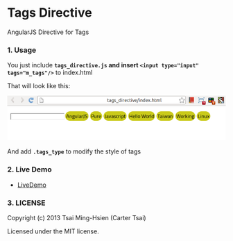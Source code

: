 Tags Directive
==============

AngularJS Directive for Tags


### 1. Usage


You just include **`tags_directive.js` and insert `<input type="input" tags="m_tags"/>`** to index.html


That will look like this:

![Alt text](pic.png)

And add **`.tags_type`** to modify the style of tags

### 2. Live Demo


* [LiveDemo]( http://codepen.io/CarterTsai/pen/hLdwf "LiveDemo")
    

### 3. LICENSE

Copyright (c) 2013 Tsai Ming-Hsien (Carter Tsai)

Licensed under the MIT license.

